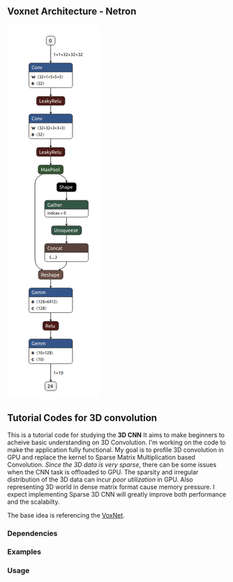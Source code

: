 ## Voxnet Architecture - Netron
![fig](./fig/Figure2.png)
## Tutorial Codes for 3D convolution
This is a tutorial code for studying the __3D CNN__
It aims to make beginners to acheive basic understanding on 3D Convolution.
I'm working on the code to make the application fully functional.
My goal is to profile 3D convolution in GPU and replace the kernel to Sparse Matrix Multiplication based Convolution.
_Since the 3D data is very sparse_, there can be some issues when the CNN task is offloaded to GPU.
The sparsity and irregular distribution of the 3D data can incur _poor utilization_ in GPU.
Also representing 3D world in dense matrix format cause memory pressure.
I expect implementing Sparse 3D CNN will greatly improve both performance and the scalabilty.

The base idea is referencing the [VoxNet](http://dimatura.net/publications/voxnet_maturana_scherer_iros15.pdf).

### Dependencies

### Examples
### Usage

